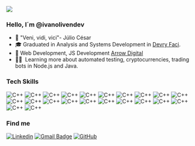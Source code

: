 ![](https://komarev.com/ghpvc/?username=iuricode&color=006bed)

<h3>Hello, I´m @ivanolivendev</h3>

- 🧿 "Veni, vidi, vici"- Júlio César
- 🎓 Graduated in Analysis and Systems Development in <a href="https://www.wyden.com.br/unidades/faci">Devry Faci</a>.
- 💼 Web Development, JS Development <a href="https://arrowdigital.app">Arrow Digital</a>
- 👨‍🎓&nbsp; Learning more about automated testing, cryptocurrencies, trading bots in Node.js and Java.

<h3>Tech Skills</h3>


![C++](https://img.shields.io/badge/Node%20js-339933?style=for-the-badge&logo=nodedotjs&logoColor=white)
![C++](https://img.shields.io/badge/npm-CB3837?style=for-the-badge&logo=npm&logoColor=white
)
![C++](https://img.shields.io/badge/ts--node-3178C6?style=for-the-badge&logo=ts-node&logoColor=white)
![C++](https://img.shields.io/badge/CSS3-1572B6?style=for-the-badge&logo=css3&logoColor=white)
![C++](https://img.shields.io/badge/HTML5-E34F26?style=for-the-badge&logo=html5&logoColor=white)
![C++](https://img.shields.io/badge/JavaScript-323330?style=for-the-badge&logo=javascript&logoColor=F7DF1E)
![C++](https://img.shields.io/badge/PHP-777BB4?style=for-the-badge&logo=php&logoColor=white)
![C++](https://img.shields.io/badge/Python-FFD43B?style=for-the-badge&logo=python&logoColor=blue)
![C++](https://img.shields.io/badge/TypeScript-007ACC?style=for-the-badge&logo=typescript&logoColor=white
)
![C++](https://img.shields.io/badge/Bootstrap-563D7C?style=for-the-badge&logo=bootstrap&logoColor=white)
![C++](https://img.shields.io/badge/GitHub%20Pages-222222?style=for-the-badge&logo=GitHub%20Pages&logoColor=white)
![C++](https://img.shields.io/badge/Blockchain.com-121D33?logo=blockchaindotcom&logoColor=fff&style=for-the-badge
)
![C++](https://img.shields.io/badge/Wordpress-21759B?style=for-the-badge&logo=wordpress&logoColor=white
)
![C++](https://img.shields.io/badge/Digital_Ocean-0080FF?style=for-the-badge&logo=DigitalOcean&logoColor=white)
![C++](https://img.shields.io/badge/Bitcoin-000000?style=for-the-badge&logo=bitcoin&logoColor=white)
![C++](https://img.shields.io/badge/Binance-FCD535?style=for-the-badge&logo=binance&logoColor=white
)
![C++](https://img.shields.io/badge/MongoDB-4EA94B?style=for-the-badge&logo=mongodb&logoColor=white
)
![C++](https://img.shields.io/badge/MySQL-005C84?style=for-the-badge&logo=mysql&logoColor=white)
![C++](https://img.shields.io/badge/PostgreSQL-316192?style=for-the-badge&logo=postgresql&logoColor=white)
![C++](https://img.shields.io/badge/Coursera-0056D2?style=for-the-badge&logo=Coursera&logoColor=white)
![C++](https://img.shields.io/badge/Xampp-F37623?style=for-the-badge&logo=xampp&logoColor=white
)
![C++](https://img.shields.io/badge/VSCode-0078D4?style=for-the-badge&logo=visual%20studio%20code&logoColor=white
)




<h3>Find me</h3>

[![Linkedin](https://img.shields.io/badge/-@ivanolivendev-blue?style=flat-square&logo=Linkedin&logoColor=white&link=LINK-DO-SEU-LINKEDIN)](https://www.linkedin.com/in/ivanolivendev/)
[![Gmail Badge](https://img.shields.io/badge/-si.ivandeoliveira21@gmail.om-006bed?style=flat-square&logo=Gmail&logoColor=white&link=mailto:si.ivandeoliveira21@gmail.com)](mailto:SEU-EMAIL)
[![GitHub](https://img.shields.io/github/followers/iuricode?label=follow&style=social)](https://github.com/ivanolivendev)
